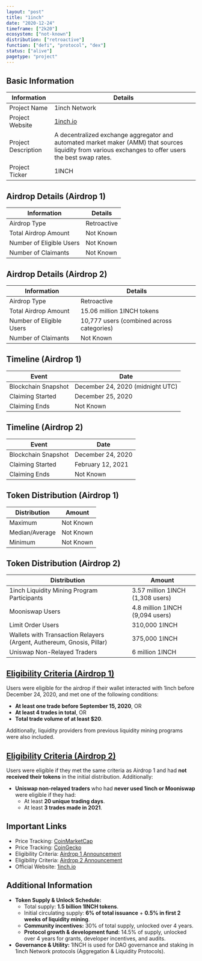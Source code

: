 ```yaml
---
layout: "post"
title: "1inch"
date: "2020-12-24"
timeframe: ["2k20"]
ecosystem: ["not-known"]
distribution: ["retroactive"]
function: ["defi", "protocol", "dex"]
status: ["alive"]
pagetype: "project"
---
```


## Basic Information

| Information         | Details                                                                                                                                                |
| ------------------- | ------------------------------------------------------------------------------------------------------------------------------------------------------ |
| Project Name        | 1inch Network                                                                                                                                          |
| Project Website     | [1inch.io](https://1inch.io)                                                                                                                           |
| Project Description | A decentralized exchange aggregator and automated market maker (AMM) that sources liquidity from various exchanges to offer users the best swap rates. |
| Project Ticker      | 1INCH                                                                                                                                                  |

## Airdrop Details (Airdrop 1)

| Information              | Details     |
| ------------------------ | ----------- |
| Airdrop Type             | Retroactive |
| Total Airdrop Amount     | Not Known   |
| Number of Eligible Users | Not Known   |
| Number of Claimants      | Not Known   |

## Airdrop Details (Airdrop 2)

| Information              | Details                                   |
| ------------------------ | ----------------------------------------- |
| Airdrop Type             | Retroactive                               |
| Total Airdrop Amount     | 15.06 million 1INCH tokens                |
| Number of Eligible Users | 10,777 users (combined across categories) |
| Number of Claimants      | Not Known                                 |

## Timeline (Airdrop 1)

| Event               | Date                             |
| ------------------- | -------------------------------- |
| Blockchain Snapshot | December 24, 2020 (midnight UTC) |
| Claiming Started    | December 25, 2020                |
| Claiming Ends       | Not Known                        |

## Timeline (Airdrop 2)

| Event               | Date              |
| ------------------- | ----------------- |
| Blockchain Snapshot | December 24, 2020 |
| Claiming Started    | February 12, 2021 |
| Claiming Ends       | Not Known         |

## Token Distribution (Airdrop 1)

| Distribution   | Amount    |
| -------------- | --------- |
| Maximum        | Not Known |
| Median/Average | Not Known |
| Minimum        | Not Known |

## Token Distribution (Airdrop 2)

| Distribution                                                          | Amount                           |
| --------------------------------------------------------------------- | -------------------------------- |
| 1inch Liquidity Mining Program Participants                           | 3.57 million 1INCH (1,308 users) |
| Mooniswap Users                                                       | 4.8 million 1INCH (9,094 users)  |
| Limit Order Users                                                     | 310,000 1INCH                    |
| Wallets with Transaction Relayers (Argent, Authereum, Gnosis, Pillar) | 375,000 1INCH                    |
| Uniswap Non-Relayed Traders                                           | 6 million 1INCH                  |

## [Eligibility Criteria (Airdrop 1)](https://blog.1inch.io/1inch-token-is-released/)

Users were eligible for the airdrop if their wallet interacted with 1inch before December 24, 2020, and met one of the following conditions:

- **At least one trade before September 15, 2020**, OR
- **At least 4 trades in total**, OR
- **Total trade volume of at least $20**.

Additionally, liquidity providers from previous liquidity mining programs were also included.

## [Eligibility Criteria (Airdrop 2)](https://blog.1inch.io/1inch-foundation-distributes-more-1inch-tokens/)

Users were eligible if they met the same criteria as Airdrop 1 and had **not received their tokens** in the initial distribution. Additionally:

- **Uniswap non-relayed traders** who had **never used 1inch or Mooniswap** were eligible if they had:
  - At least **20 unique trading days**.
  - At least **3 trades made in 2021**.

## Important Links

- Price Tracking: [CoinMarketCap](https://coinmarketcap.com/currencies/1inch/)
- Price Tracking: [CoinGecko](https://www.coingecko.com/en/coins/1inch/)
- Eligibility Criteria: [Airdrop 1 Announcement](https://blog.1inch.io/1inch-token-is-released/)
- Eligibility Criteria: [Airdrop 2 Announcement](https://blog.1inch.io/1inch-foundation-distributes-more-1inch-tokens/)
- Official Website: [1inch.io](https://1inch.io)

## Additional Information

- **Token Supply & Unlock Schedule:**
  - Total supply: **1.5 billion 1INCH tokens**.
  - Initial circulating supply: **6% of total issuance** + **0.5% in first 2 weeks of liquidity mining**.
  - **Community incentives:** 30% of total supply, unlocked over 4 years.
  - **Protocol growth & development fund:** 14.5% of supply, unlocked over 4 years for grants, developer incentives, and audits.
- **Governance & Utility:** 1INCH is used for DAO governance and staking in 1inch Network protocols (Aggregation & Liquidity Protocols).